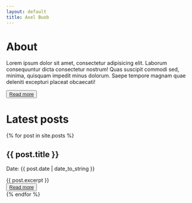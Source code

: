```yaml
---
layout: default
title: Axel Buob
---
```

<div class="container txt-center">
	<h1>About</h1>
	<p>Lorem ipsum dolor sit amet, consectetur adipisicing elit. Laborum consequuntur dicta consectetur nostrum! Quas suscipit commodi sed, minima, quisquam impedit minus dolorum. Saepe tempore magnam quae deleniti excepturi placeat obcaecati!</p>
	<button><a href="/about">Read more</a></button>
</div>


<div class="container txt-center">
	<h1>Latest posts</h1>
</div>
<div class="container flex column between wrap">
	{% for post in site.posts %}
	<article class="w30">
		<h2>{{ post.title }}</h2>
		<p>Date: {{ post.date | date_to_string }}</p>
		<div class="txt-justify">{{ post.excerpt }}</div>
		<button><a href="{{ post.url }}">Read more</a></button>
	</article>
	{% endfor %}
</div>


<!-- <div class="container">
	<h1>Contact</h1>
	<div>
		{% include form.md %}
	</div>
</div> -->
